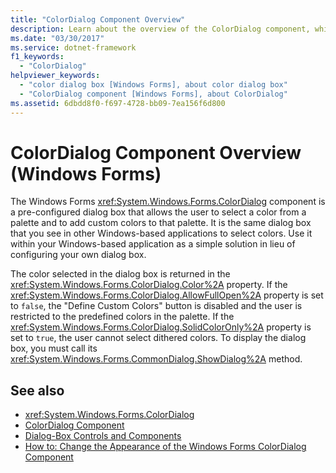 ```yaml
---
title: "ColorDialog Component Overview"
description: Learn about the overview of the ColorDialog component, which is a pre-configured dialog box that allows the user to select a color from a palette.
ms.date: "03/30/2017"
ms.service: dotnet-framework
f1_keywords: 
  - "ColorDialog"
helpviewer_keywords: 
  - "color dialog box [Windows Forms], about color dialog box"
  - "ColorDialog component [Windows Forms], about ColorDialog"
ms.assetid: 6dbdd8f0-f697-4728-bb09-7ea156f6d800
---
```

# ColorDialog Component Overview (Windows Forms)

The Windows Forms <xref:System.Windows.Forms.ColorDialog> component is a pre-configured dialog box that allows the user to select a color from a palette and to add custom colors to that palette. It is the same dialog box that you see in other Windows-based applications to select colors. Use it within your Windows-based application as a simple solution in lieu of configuring your own dialog box.

The color selected in the dialog box is returned in the <xref:System.Windows.Forms.ColorDialog.Color%2A> property. If the <xref:System.Windows.Forms.ColorDialog.AllowFullOpen%2A> property is set to `false`, the "Define Custom Colors" button is disabled and the user is restricted to the predefined colors in the palette. If the <xref:System.Windows.Forms.ColorDialog.SolidColorOnly%2A> property is set to `true`, the user cannot select dithered colors. To display the dialog box, you must call its <xref:System.Windows.Forms.CommonDialog.ShowDialog%2A> method.

## See also

- <xref:System.Windows.Forms.ColorDialog>
- [ColorDialog Component](colordialog-component-windows-forms.md)
- [Dialog-Box Controls and Components](dialog-box-controls-and-components-windows-forms.md)
- [How to: Change the Appearance of the Windows Forms ColorDialog Component](how-to-change-the-appearance-of-the-windows-forms-colordialog-component.md)
